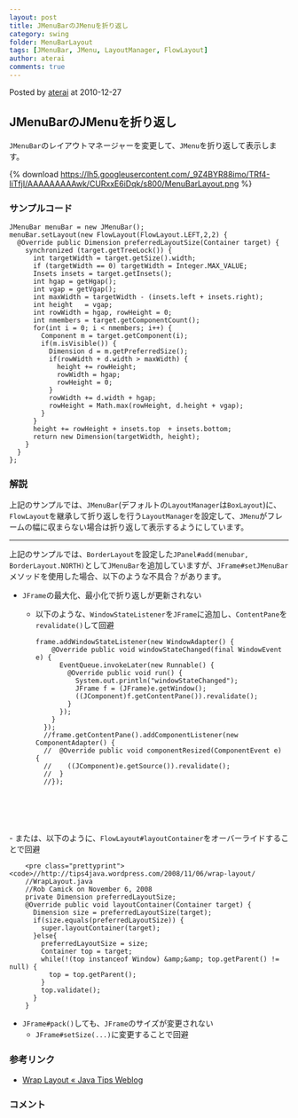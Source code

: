 ```yaml
---
layout: post
title: JMenuBarのJMenuを折り返し
category: swing
folder: MenuBarLayout
tags: [JMenuBar, JMenu, LayoutManager, FlowLayout]
author: aterai
comments: true
---
```


Posted by [aterai](http://terai.xrea.jp/aterai.html) at 2010-12-27

## JMenuBarのJMenuを折り返し
`JMenuBar`のレイアウトマネージャーを変更して、`JMenu`を折り返して表示します。

{% download https://lh5.googleusercontent.com/_9Z4BYR88imo/TRf4-liTfjI/AAAAAAAAAwk/CURxxE6iDqk/s800/MenuBarLayout.png %}

### サンプルコード
<pre class="prettyprint"><code>JMenuBar menuBar = new JMenuBar();
menuBar.setLayout(new FlowLayout(FlowLayout.LEFT,2,2) {
  @Override public Dimension preferredLayoutSize(Container target) {
    synchronized (target.getTreeLock()) {
      int targetWidth = target.getSize().width;
      if (targetWidth == 0) targetWidth = Integer.MAX_VALUE;
      Insets insets = target.getInsets();
      int hgap = getHgap();
      int vgap = getVgap();
      int maxWidth = targetWidth - (insets.left + insets.right);
      int height   = vgap;
      int rowWidth = hgap, rowHeight = 0;
      int nmembers = target.getComponentCount();
      for(int i = 0; i &lt; nmembers; i++) {
        Component m = target.getComponent(i);
        if(m.isVisible()) {
          Dimension d = m.getPreferredSize();
          if(rowWidth + d.width &gt; maxWidth) {
            height += rowHeight;
            rowWidth = hgap;
            rowHeight = 0;
          }
          rowWidth += d.width + hgap;
          rowHeight = Math.max(rowHeight, d.height + vgap);
        }
      }
      height += rowHeight + insets.top  + insets.bottom;
      return new Dimension(targetWidth, height);
    }
  }
};
</code></pre>

### 解説
上記のサンプルでは、`JMenuBar`(デフォルトの`LayoutManager`は`BoxLayout`)に、`FlowLayout`を継承して折り返しを行う`LayoutManager`を設定して、`JMenu`がフレームの幅に収まらない場合は折り返して表示するようにしています。

- - - -
上記のサンプルでは、`BorderLayout`を設定した`JPanel#add(menubar, BorderLayout.NORTH)`として`JMenuBar`を追加していますが、`JFrame#setJMenuBar`メソッドを使用した場合、以下のような不具合？があります。

- `JFrame`の最大化、最小化で折り返しが更新されない
    - 以下のような、`WindowStateListener`を`JFrame`に追加し、`ContentPane`を`revalidate()`して回避
        
        <pre class="prettyprint"><code>frame.addWindowStateListener(new WindowAdapter() {
          @Override public void windowStateChanged(final WindowEvent e) {
            EventQueue.invokeLater(new Runnable() {
              @Override public void run() {
                System.out.println("windowStateChanged");
                JFrame f = (JFrame)e.getWindow();
                ((JComponent)f.getContentPane()).revalidate();
              }
            });
          }
        });
        //frame.getContentPane().addComponentListener(new ComponentAdapter() {
        //  @Override public void componentResized(ComponentEvent e) {
        //    ((JComponent)e.getSource()).revalidate();
        //  }
        //});
</code></pre>
    - または、以下のように、`FlowLayout#layoutContainer`をオーバーライドすることで回避
        
        <pre class="prettyprint"><code>//http://tips4java.wordpress.com/2008/11/06/wrap-layout/
        //WrapLayout.java
        //Rob Camick on November 6, 2008
        private Dimension preferredLayoutSize;
        @Override public void layoutContainer(Container target) {
          Dimension size = preferredLayoutSize(target);
          if(size.equals(preferredLayoutSize)) {
            super.layoutContainer(target);
          }else{
            preferredLayoutSize = size;
            Container top = target;
            while(!(top instanceof Window) &amp;&amp; top.getParent() != null) {
              top = top.getParent();
            }
            top.validate();
          }
        }
</code></pre>
- `JFrame#pack()`しても、`JFrame`のサイズが変更されない
    - `JFrame#setSize(...)`に変更することで回避

<!-- dummy comment line for breaking list -->

### 参考リンク
- [Wrap Layout « Java Tips Weblog](http://tips4java.wordpress.com/2008/11/06/wrap-layout/)

<!-- dummy comment line for breaking list -->

### コメント
